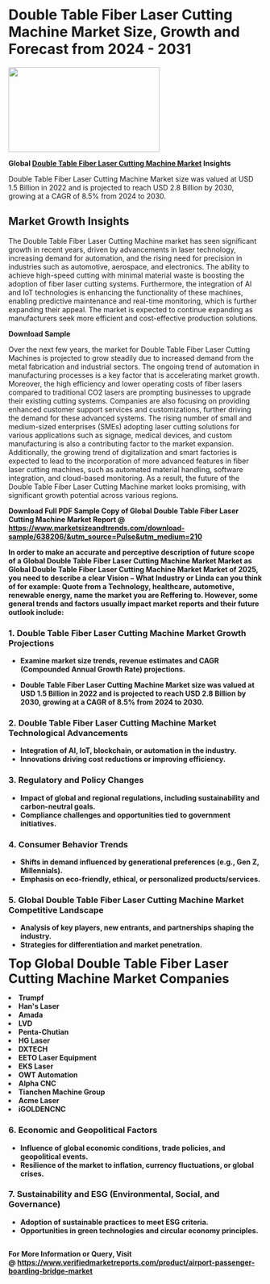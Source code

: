 <H1>Double Table Fiber Laser Cutting Machine Market Size, Growth and Forecast from 2024 - 2031</H1><img class="aligncenter size-medium wp-image-584254" src="https://thirdeyenews.in/wp-content/uploads/2024/09/Global-Market-Research-300x168.jpeg" alt="" width="300" height="168" /><p><strong>Global&nbsp;<a href="https://www.marketsizeandtrends.com/download-sample/638206/&amp;utm_source=Pulse&amp;utm_medium=210">Double Table Fiber Laser Cutting Machine Market</a> Insights</strong></p><p>Double Table Fiber Laser Cutting Machine Market size was valued at USD 1.5 Billion in 2022 and is projected to reach USD 2.8 Billion by 2030, growing at a CAGR of 8.5% from 2024 to 2030.</p><p><h2>Market Growth Insights</h2> <p>The Double Table Fiber Laser Cutting Machine market has seen significant growth in recent years, driven by advancements in laser technology, increasing demand for automation, and the rising need for precision in industries such as automotive, aerospace, and electronics. The ability to achieve high-speed cutting with minimal material waste is boosting the adoption of fiber laser cutting systems. Furthermore, the integration of AI and IoT technologies is enhancing the functionality of these machines, enabling predictive maintenance and real-time monitoring, which is further expanding their appeal. The market is expected to continue expanding as manufacturers seek more efficient and cost-effective production solutions.</p> <p><strong>Download Sample</strong></p> <p>Over the next few years, the market for Double Table Fiber Laser Cutting Machines is projected to grow steadily due to increased demand from the metal fabrication and industrial sectors. The ongoing trend of automation in manufacturing processes is a key factor that is accelerating market growth. Moreover, the high efficiency and lower operating costs of fiber lasers compared to traditional CO2 lasers are prompting businesses to upgrade their existing cutting systems. Companies are also focusing on providing enhanced customer support services and customizations, further driving the demand for these advanced systems. The rising number of small and medium-sized enterprises (SMEs) adopting laser cutting solutions for various applications such as signage, medical devices, and custom manufacturing is also a contributing factor to the market expansion. Additionally, the growing trend of digitalization and smart factories is expected to lead to the incorporation of more advanced features in fiber laser cutting machines, such as automated material handling, software integration, and cloud-based monitoring. As a result, the future of the Double Table Fiber Laser Cutting Machine market looks promising, with significant growth potential across various regions. <p><strong></p><p><span class=""><strong>Download Full PDF Sample Copy of Global Double Table Fiber Laser Cutting Machine Market Report</strong> @ <a href="https://www.marketsizeandtrends.com/download-sample/638206/&amp;utm_source=Pulse&amp;utm_medium=210" target="_blank">https://www.marketsizeandtrends.com/download-sample/638206/&amp;utm_source=Pulse&amp;utm_medium=210</a></span></p><p>In order to make an accurate and perceptive description of future scope of a Global&nbsp;Double Table Fiber Laser Cutting Machine Market Market as Global&nbsp;Double Table Fiber Laser Cutting Machine Market Market of 2025, you need to describe a clear Vision &ndash; What Industry or Linda can you think of for example: Quote from a Technology, healthcare, automotive, renewable energy, name the market you are Reffering to. However, some general trends and factors usually impact market reports and their future outlook include:</p><h3>1.&nbsp;<strong>Double Table Fiber Laser Cutting Machine Market Growth Projections</strong></h3><ul><li>Examine market size trends, revenue estimates and CAGR (Compounded Annual Growth Rate) projections.</li><li><p>Double Table Fiber Laser Cutting Machine Market size was valued at USD 1.5 Billion in 2022 and is projected to reach USD 2.8 Billion by 2030, growing at a CAGR of 8.5% from 2024 to 2030.</p></li></ul><h3>2.&nbsp;<strong>Double Table Fiber Laser Cutting Machine Market Technological Advancements</strong></h3><ul><li>Integration of AI, IoT, blockchain, or automation in the industry.</li><li>Innovations driving cost reductions or improving efficiency.</li></ul><h3>3.&nbsp;<strong>Regulatory and Policy Changes</strong></h3><ul><li>Impact of global and regional regulations, including sustainability and carbon-neutral goals.</li><li>Compliance challenges and opportunities tied to government initiatives.</li></ul><h3>4.&nbsp;<strong>Consumer Behavior Trends</strong></h3><ul><li>Shifts in demand influenced by generational preferences (e.g., Gen Z, Millennials).</li><li>Emphasis on eco-friendly, ethical, or personalized products/services.</li></ul><h3>5.&nbsp;<strong>Global Double Table Fiber Laser Cutting Machine Market Competitive Landscape</strong></h3><ul><li>Analysis of key players, new entrants, and partnerships shaping the industry.</li><li>Strategies for differentiation and market penetration.</li></ul><p data-pm-slice="1 1 []"><span style="color: inherit; font-family: inherit; font-size: 25px;">Top Global Double Table Fiber Laser Cutting Machine Market Companies</span></p><div class="" data-test-id=""><p><li>Trumpf</li><li> Han's Laser</li><li> Amada</li><li> LVD</li><li> Penta-Chutian</li><li> HG Laser</li><li> DXTECH</li><li> EETO Laser Equipment</li><li> EKS Laser</li><li> OWT Automation</li><li> Alpha CNC</li><li> Tianchen Machine Group</li><li> Acme Laser</li><li> iGOLDENCNC</li></p></div><h3>6.&nbsp;<strong>Economic and Geopolitical Factors</strong></h3><ul><li>Influence of global economic conditions, trade policies, and geopolitical events.</li><li>Resilience of the market to inflation, currency fluctuations, or global crises.</li></ul><h3>7.&nbsp;<strong>Sustainability and ESG (Environmental, Social, and Governance)</strong></h3><ul><li>Adoption of sustainable practices to meet ESG criteria.</li><li>Opportunities in green technologies and circular economy principles.</li></ul><h2><strong style="font-size: 14px;">For More Information or Query, Visit @&nbsp;</strong><a style="background-color: #ffffff; font-size: 14px;" href="https://www.marketsizeandtrends.com/report/double-table-fiber-laser-cutting-machine-market/" target="_blank">https://www.verifiedmarketreports.com/product/airport-passenger-boarding-bridge-market</a></h2>
